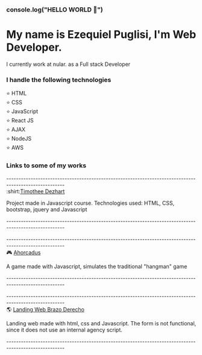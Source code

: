 
<!--
**Ezepuglisi/Ezepuglisi** is a ✨ _special_ ✨ repository because its `README.md` (this file) appears on your GitHub profile.

Here are some ideas to get you started:

- 🔭 I’m currently working on ...
- 🌱 I’m currently learning ...
- 👯 I’m looking to collaborate on ...
- 🤔 I’m looking for help with ...
- 💬 Ask me about ...
- 📫 How to reach me: ...
- 😄 Pronouns: ...
- ⚡ Fun fact: ...
-->

### console.log("HELLO WORLD 👋")

<h1>My name is Ezequiel Puglisi, I'm Web Developer.</h1>

<p>I currently work at nular. as a Full stack Developer</p> 

<h3>I handle the following technologies</h3>

:star: HTML <br>
:star: CSS  <br>
:star: JavaScript  <br>
:star: React JS  <br>
:star: AJAX  <br>
:star: NodeJS <br>
:star: AWS <br>

<h3>Links to some of my works</h3>
------------------------------------------------------------------------------------------------------<br>
:shirt:<a href="https://ezepuglisi.github.io/TimotheeDezahrt-JS/">Timothee Dezhart</a>
<p>
Project made in Javascript course. Technologies used: HTML, CSS, bootstrap, jquery and Javascript
</p>
------------------------------------------------------------------------------------------------------<br>

------------------------------------------------------------------------------------------------------<br>
:video_game: <a href="https://ezepuglisi.github.io/Ahorcadus/">Ahorcadus</a>
<p>
A game made with Javascript, simulates the traditional "hangman" game
</p>
------------------------------------------------------------------------------------------------------<br>

------------------------------------------------------------------------------------------------------<br>
:earth_americas: <a href="https://ezepuglisi.github.io/brazoDerecho/">Landing Web Brazo Derecho</a>
<p>
Landing web made with html, css and Javascript. The form is not functional, since it does not use an internal agency script.
</p>
------------------------------------------------------------------------------------------------------<br>
